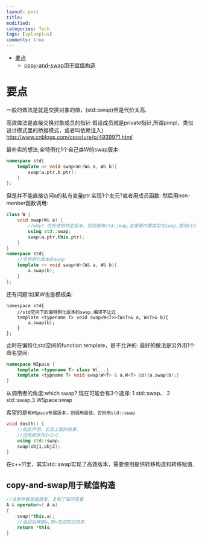 ```yaml
---
layout: post
title:
modified:
categories: Tech
tags: [cplusplus]
comments: true
---
```

<!-- TOC -->

- [要点](#要点)
    - [copy-and-swap用于赋值构造](#copy-and-swap用于赋值构造)

<!-- /TOC -->

# 要点

一般的做法是就是交换对象的值，(std::swap)但是代价太高.

高效做法是直接交换对象成员的指针.假设成员就是private指针,所谓pimpl，类似设计模式里的桥接模式，或者叫依赖注入)
<http://www.cnblogs.com/cposture/p/4939971.html>

最朴实的想法,全特例化1个自己类W的swap版本:
```cpp
namespace std{
    template <> void swap<W>(W& a, W& b){
        swap(a.ptr,b.ptr);
    }
};
```
但是并不能直接访问a的私有变量ptr.实现1个友元?或者用成员函数:
然后用non-menber函数调用:
```cpp
class W {
    void swap(W& a) {
        //why? 优先使用特定版本，否则使用std::map,这里是内置类型在swap,使用std::map
        using std::swap;
        swap(a.ptr,this.ptr);
    }
}
namespace std{
    //全特例化版本的swap
    template <> void swap<W>(W& a, W& b){
        a.swap(b);
    }
};
```
还有问题!如果W也是模板类:
```
namespace std{
    //std空间下的偏特例化版本的swap,编译不让过
    template <typename T> void swap<W<T>>(W<T>& a, W<T>& b){
        a.swap(b);
    }
};
```
此时在偏特化std空间的function template，是不允许的.
最好的做法是另外用1个命名空间:
```cpp
namespace WSpace {
    template <typename T> class W{...}
    template <typname T> void swap(W<T> & a,W<T> &b){a.swap(b);}
}
```

从调用者的角度:which swap?
现在可能会有3个选择: 1 std::swap、 2 std::swap<W>,3 WSpace:swap<T>

希望的是`有WSpace专属版本，则调用最佳，否则用std::swap`
```cpp
void dosth() {
    //如此声明，实现上面的效果.
    //选用顺序为3>2>1
    using std::swap;
    swap(obj1,obj2);
}
```

在c++11里，其实std::swap实现了高效版本，需要使用提供转移构造和转移赋值.


## copy-and-swap用于赋值构造
```cpp
//注意参数是值类型，复制了临时变量
A & operator=( A a)
{
    swap(*this,a);
    //返回后释放a,即=左边的旧内存.
    return *this;
}
```